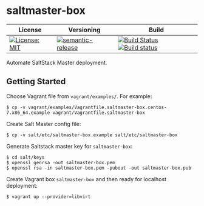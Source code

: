 # saltmaster-box

| License | Versioning | Build |
| ------- | ---------- | ----- |
| [![License: MIT](https://img.shields.io/badge/License-MIT-yellow.svg)](https://opensource.org/licenses/MIT) | [![semantic-release](https://img.shields.io/badge/%20%20%F0%9F%93%A6%F0%9F%9A%80-semantic--release-e10079.svg)](https://github.com/semantic-release/semantic-release) | [![Build Status](https://travis-ci.com/extra2000/saltmaster-box.svg?branch=master)](https://travis-ci.com/extra2000/saltmaster-box) [![Build status](https://ci.appveyor.com/api/projects/status/bn5yuhh0osbu863r/branch/master?svg=true)](https://ci.appveyor.com/project/nikAizuddin/saltmaster-box/branch/master) |

Automate SaltStack Master deployment.


## Getting Started

Choose Vagrant file from `vagrant/examples/`. For example:
```
$ cp -v vagrant/examples/Vagrantfile.saltmaster-box.centos-7.x86_64.example vagrant/Vagrantfile.saltmaster-box
```

Create Salt Master config file:
```
$ cp -v salt/etc/saltmaster-box.example salt/etc/saltmaster-box
```


Generate Saltstack master key for `saltmaster-box`:
```
$ cd salt/keys
$ openssl genrsa -out saltmaster-box.pem
$ openssl rsa -in saltmaster-box.pem -pubout -out saltmaster-box.pub
```

Create Vagrant box `saltmaster-box` and then ready for localhost deployment:
```
$ vagrant up --provider=libvirt
```
